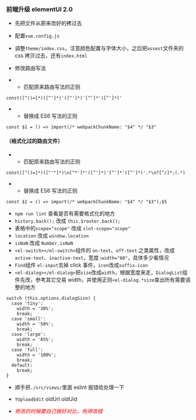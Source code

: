 ### 前端升级 elementUI 2.0

- 先把文件从原来改好的拷过去
- 配置`vue.config.js`
- 调整`theme/index.css`，注意颜色配置与字体大小，之后把`assest`文件夹的 css 拷贝过去，还有`index.html`
- 修改路由写法

- - 匹配原来路由写法的正则

```
const([^()=]*)([^']*)'([^']*)'[^']*'([^']*)'
```

- - 替换成 ES6 写法的正则

```
const $1 = () => import(/* webpackChunkName: "$4" */ "$3"
```

#### （格式化过的路由文件）

- - 匹配原来路由写法的正则

```
const([^()=]*)([^'"]*)\n[^*']*'([^']*)'[^']*'([^']*)'.*\n?[^/]*;(.*)
```

- - 替换成 ES6 写法的正则

```
const $1 = () => import(/* webpackChunkName: "$4" */ "$3");$5
```

- `npm run lint` 查看是否有需要格式化的地方
- `history.back();` 改成 `this.$router.back();`
- 表格中的`scope="scope"` 改成 `slot-scope="scope"`
- `location` 改成 `window.location`
- `isNaN` 改成 `Number.isNaN`
- `<el-switch></el-switch>`组件的 `on-text`、`off-text` 之类属性，改成 `active-text`、`inactive-text`，宽度`:width="60"`，具体多少看情况
- `Find`组件 `el-input`去掉 click 事件，`icon`改成`suffix-icon`
- `<el-dialog></el-dialog>`把`size`改成`width`，根据宽度来走，`DialogList`组件先改，参考其它交易 width，并使用正则`<el-dialog.*size`查出所有需要调整的地方

```
switch (this.options.dialogSize) {
  case 'tiny':
    width = '30%';
    break;
  case 'small':
    width = '50%';
    break;
  case 'large':
    width = '85%';
    break;
  case 'full':
    width = '100%';
    break;
  default:
    break;
}
```

- 顺手把`./src/views/`里面 eslint 报错给处理一下
- `YUploadEdit` oldUrl oldUid 

- <font color="#f00">_修改的时候要自己做好对比，免得改错_</font>
